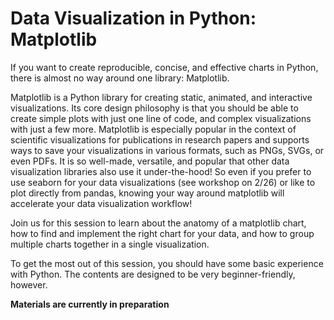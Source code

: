 # Data Visualization in Python: Matplotlib

If you want to create reproducible, concise, and effective charts in Python, there is almost no way around one library: Matplotlib.

Matplotlib is a Python library for creating static, animated, and interactive visualizations. Its core design philosophy is that you should be able to create simple plots with just one line of code, and complex visualizations with just a few more. Matplotlib is especially popular in the context of scientific visualizations for publications in research papers and supports ways to save your visualizations in various formats, such as PNGs, SVGs, or even PDFs. It is so well-made, versatile, and popular that other data visualization libraries also use it under-the-hood! So even if you prefer to use seaborn for your data visualizations (see workshop on 2/26) or like to plot directly from pandas, knowing your way around matplotlib will accelerate your data visualization workflow!


Join us for this session to learn about the anatomy of a matplotlib chart, how to find and implement the right chart for your data, and how to group multiple charts together in a single visualization.

To get the most out of this session, you should have some basic experience with Python. The contents are designed to be very beginner-friendly, however.


**Materials are currently in preparation**